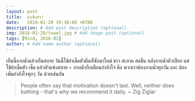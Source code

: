 ```yaml
---
layout: post
title:  ผ้าเช็ดตัว!
date:   2018-01-20 19:30:00 +0700
description: # Add post description (optional)
img: 2018-01-20/towel.jpg # Add image post (optional)
tags: [Mind, 2018-01]
author: # Add name author (optional)
---
```

เย็นนี้อาบน้ำแล้วเย็นสบาย วันนี้ใช้ผ้าเช็ดตัวผืนที่ซักมาใหม่ ขาว สะอาด สดชื่น หลังอาบน้ำตัวเปียก แต่ ใช้ผ้าเช็ดตัว เช็ด แล้วตัวแห้งสบาย ‣ อาบน้ำก็เหมือนกำลังใจ คือ พวกเราต้องอาบน้ำทุกวัน และ ต้องเพิ่มกำลังใจทุกๆ วัน ด้วยเช่นกัน

> People often say that motivation doesn't last. Well, neither does bathing - that's why we recommend it daily.
> ~ Zig Ziglar

